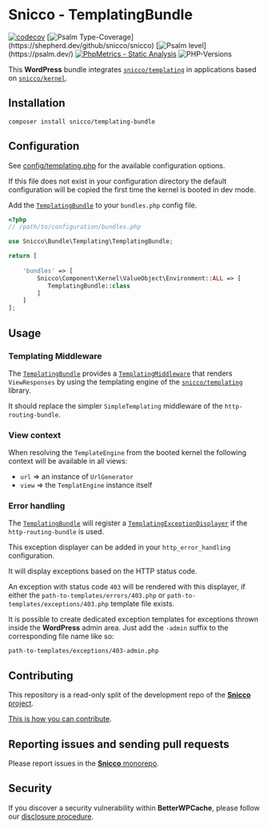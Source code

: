 # Snicco - TemplatingBundle

[![codecov](https://img.shields.io/badge/Coverage-100%25-success
)](https://codecov.io/gh/snicco/snicco)
[![Psalm Type-Coverage](https://shepherd.dev/github/snicco/snicco/coverage.svg?)](https://shepherd.dev/github/snicco/snicco)
[![Psalm level](https://shepherd.dev/github/snicco/snicco/level.svg?)](https://psalm.dev/)
[![PhpMetrics - Static Analysis](https://img.shields.io/badge/PhpMetrics-Static_Analysis-2ea44f)](https://snicco.github.io/snicco/phpmetrics/TemplatingBundle/index.html)
![PHP-Versions](https://img.shields.io/badge/PHP-%5E7.4%7C%5E8.0%7C%5E8.1-blue)

This **WordPress** bundle integrates [`snicco/templating`](https://github.com/snicco/session) in applications based on [`snicco/kernel`](https://github.com/snicco/kernel).

## Installation

```shell
composer install snicco/templating-bundle
```

## Configuration

See [config/templating.php](config/templating.php) for the available configuration options.

If this file does not exist in your configuration directory the default configuration will be copied
the first time the kernel is booted in dev mode.

Add the [`TemplatingBundle`](src/TemplatingBundle.php) to your `bundles.php`
config file.

```php
<?php
// /path/to/configuration/bundles.php

use Snicco\Bundle\Templating\TemplatingBundle;

return [
    
    'bundles' => [
        Snicco\Component\Kernel\ValueObject\Environment::ALL => [
           TemplatingBundle::class
        ]   
    ]   
];
```

## Usage

### Templating Middleware

The [`TemplatingBundle`](src/TemplatingBundle.php) provides a [`TemplatingMiddleware`](src/TemplatingMiddleware.php) that
renders `ViewResponses` by using the templating engine of the [`snicco/templating`](https://github.com/snicco/templating) library.

It should replace the simpler `SimpleTemplating` middleware of the `http-routing-bundle`. 

### View context

When resolving the `TemplateEngine` from the booted kernel the following context will be available in all views:

- `url` => an instance of `UrlGenerator`
- `view` => the `TemplatEngine` instance itself

### Error handling

The [`TemplatingBundle`](src/TemplatingBundle.php) will register a [`TemplatingExceptionDisplayer`](src/TemplatingExceptionDisplayer.php) if the `http-routing-bundle` is used. 

This exception displayer can be added in your `http_error_handling` configuration.

It will display exceptions based on the HTTP status code.

An exception with status code `403` will be rendered with this displayer, if either the `path-to-templates/errors/403.php` or `path-to-templates/exceptions/403.php`
template file exists.

It is possible to create dedicated exception templates for exceptions thrown inside the **WordPress** admin area.
Just add the `-admin` suffix to the corresponding file name like so:

`path-to-templates/exceptions/403-admin.php`



## Contributing

This repository is a read-only split of the development repo of the [**Snicco** project](https://github.com/snicco/snicco).

[This is how you can contribute](https://github.com/snicco/snicco/blob/master/CONTRIBUTING.md).

## Reporting issues and sending pull requests

Please report issues in the
[**Snicco** monorepo](https://github.com/snicco/snicco/blob/master/CONTRIBUTING.md##using-the-issue-tracker).

## Security

If you discover a security vulnerability within **BetterWPCache**, please follow
our [disclosure procedure](https://github.com/snicco/snicco/blob/master/SECURITY.md).
